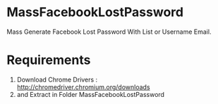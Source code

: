 # MassFacebookLostPassword
Mass Generate Facebook Lost Password With List or Username Email.

# Requirements
1. Download Chrome Drivers : http://chromedriver.chromium.org/downloads
2. and Extract in Folder MassFacebookLostPassword
